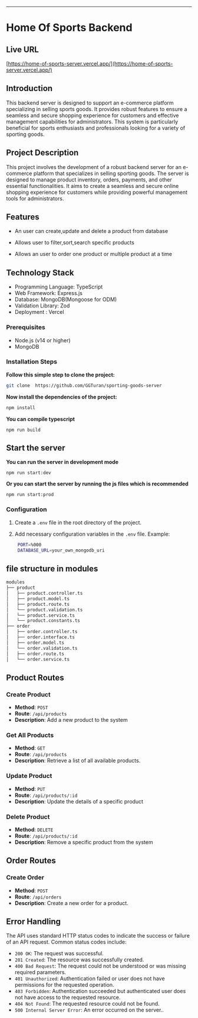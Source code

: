 
---

# Home Of Sports Backend

## Live URL

[https://home-of-sports-server.vercel.app/](https://home-of-sports-server.vercel.app/)

## Introduction
This backend server is designed to support an e-commerce platform specializing in selling sports goods. It provides robust features to ensure a seamless and secure shopping experience for customers and effective management capabilities for administrators. This system is particularly beneficial for sports enthusiasts and professionals looking for a variety of sporting goods.

## Project Description

This project involves the development of a robust backend server for an e-commerce platform that specializes in selling sporting goods. The server is designed to manage  product inventory, orders, payments, and other essential functionalities. It aims to create a seamless and secure online shopping experience for customers while providing powerful management tools for administrators.

## Features

- An user can create,update and delete a product from database
- Allows user to filter,sort,search specific products

- Allows an user to order one product or multiple product at a time

## Technology Stack

- Programming Language: TypeScript
- Web Framework: Express.js
- Database: MongoDB(Mongoose for ODM)
- Validation Library: Zod
- Deployment : Vercel



### Prerequisites

- Node.js (v14 or higher)
- MongoDB

### Installation Steps

**Follow this simple step to clone the project:**

```bash
git clone  https://github.com/GGTuran/sporting-goods-server
```

**Now install the dependencies of the project:**

```bash
npm install
```

**You can compile typescript**

```
npm run build
```

## Start the server

**You can run the server in development mode**

```
npm run start:dev
```

**Or you can start the server by running the js files which is recommended**

```
npm run start:prod
```

### Configuration

1. Create a `.env` file in the root directory of the project.
2. Add necessary configuration variables in the `.env` file.
   Example:


   ```bash
    PORT=%000
    DATABASE_URL=your_own_mongodb_uri
   
   ```

 ## file structure in modules

```bash
modules
├── product
│   ├── product.controller.ts
│   ├── product.model.ts
│   ├── product.route.ts
│   └── product.validation.ts
│   └── product.service.ts
│   └── product.constants.ts
├── order
│   ├── order.controller.ts
│   ├── order.interface.ts
│   ├── order.model.ts
│   └── order.validation.ts
│   ├── order.route.ts
│   └── order.service.ts

```


## Product Routes

### Create Product

- **Method**: `POST`
- **Route**: `/api/products`
- **Description**: Add a new product to the system 

### Get All Products

- **Method**: `GET`
- **Route**: `/api/products`
- **Description**: Retrieve a list of all available products.

### Update Product

- **Method**: `PUT`
- **Route**: `/api/products/:id`
- **Description**: Update the details of a specific product 

### Delete Product

- **Method**: `DELETE`
- **Route**: `/api/products/:id`
- **Description**: Remove a specific product from the system 


## Order Routes

### Create Order

- **Method**: `POST`
- **Route**: `/api/orders`
- **Description**: Create a new order for a product.

## Error Handling

The API uses standard HTTP status codes to indicate the success or failure of an API request. Common status codes include:

- `200 OK`: The request was successful.
- `201 Created`: The resource was successfully created.
- `400 Bad Request`: The request could not be understood or was missing required parameters.
- `401 Unauthorized`: Authentication failed or user does not have permissions for the requested operation.
- `403 Forbidden`: Authentication succeeded but authenticated user does not have access to the requested resource.
- `404 Not Found`: The requested resource could not be found.
- `500 Internal Server Error`: An error occurred on the server..